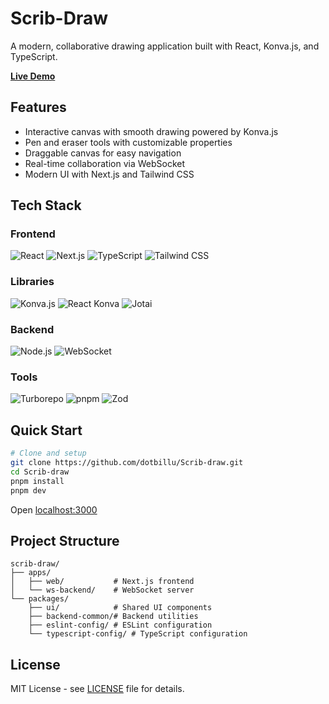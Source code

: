 # Scrib-Draw

A modern, collaborative drawing application built with React, Konva.js, and TypeScript.

**[Live Demo](https://scrib-draw-web.vercel.app/)**

## Features

-  Interactive canvas with smooth drawing powered by Konva.js
-  Pen and eraser tools with customizable properties
-  Draggable canvas for easy navigation
-  Real-time collaboration via WebSocket
-  Modern UI with Next.js and Tailwind CSS

## Tech Stack

### Frontend
![React](https://img.shields.io/badge/React_19-20232A?style=for-the-badge&logo=react&logoColor=61DAFB)
![Next.js](https://img.shields.io/badge/Next.js_15-000000?style=for-the-badge&logo=next.js&logoColor=white)
![TypeScript](https://img.shields.io/badge/TypeScript-007ACC?style=for-the-badge&logo=typescript&logoColor=white)
![Tailwind CSS](https://img.shields.io/badge/Tailwind_4-38B2AC?style=for-the-badge&logo=tailwind-css&logoColor=white)

### Libraries
![Konva.js](https://img.shields.io/badge/Konva.js-0D83CD?style=for-the-badge&logo=javascript&logoColor=white)
![React Konva](https://img.shields.io/badge/React_Konva-61DAFB?style=for-the-badge&logo=react&logoColor=black)
![Jotai](https://img.shields.io/badge/Jotai-000000?style=for-the-badge&logo=react&logoColor=white)

### Backend
![Node.js](https://img.shields.io/badge/Node.js-43853D?style=for-the-badge&logo=node.js&logoColor=white)
![WebSocket](https://img.shields.io/badge/WebSocket-010101?style=for-the-badge&logo=socket.io&logoColor=white)

### Tools
![Turborepo](https://img.shields.io/badge/Turborepo-EF4444?style=for-the-badge&logo=turborepo&logoColor=white)
![pnpm](https://img.shields.io/badge/pnpm-F69220?style=for-the-badge&logo=pnpm&logoColor=white)
![Zod](https://img.shields.io/badge/Zod-3E67B1?style=for-the-badge&logo=zod&logoColor=white)

## Quick Start

```bash
# Clone and setup
git clone https://github.com/dotbillu/Scrib-draw.git
cd Scrib-draw
pnpm install
pnpm dev
```

Open [localhost:3000](http://localhost:3000)



## Project Structure

```
scrib-draw/
├── apps/
│   ├── web/           # Next.js frontend
│   └── ws-backend/    # WebSocket server
└── packages/
    ├── ui/            # Shared UI components
    ├── backend-common/# Backend utilities
    ├── eslint-config/ # ESLint configuration
    └── typescript-config/ # TypeScript configuration
```

## License

MIT License - see [LICENSE](LICENSE) file for details.
